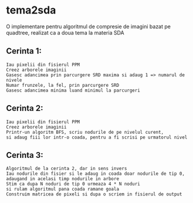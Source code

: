 # tema2sda

O implementare pentru algoritmul de compresie de imagini bazat pe quadtree, realizat ca a doua tema la materia SDA

## Cerinta 1:
    Iau pixelii din fisierul PPM
    Creez arborele imaginii
    Gasesc adancimea prin parcurgere SRD maxima si adaug 1 => numarul de nivele
    Numar frunzele, la fel, prin parcurgere SRD
    Gasesc adancimea minima luand minimul la parcurgeri
## Cerinta 2:
    Iau pixelii din fisierul PPM
    Creez arborele imaginii
    Printr-un algoritm BFS, scriu nodurile de pe nivelul curent, 
    si adaug fiii lor intr-o coada, pentru a fi scrisi pe urmatorul nivel
## Cerinta 3:
    Algoritmul de la cerinta 2, dar in sens invers
    Iau nodurile din fisier si le adaug in coada doar nodurile de tip 0,
    adaugand in acelasi timp nodurile in arbore
    Stim ca dupa N noduri de tip 0 urmeaza 4 * N noduri
    si rulam algoritmul pana coada ramane goala
    Construim matricea de pixeli si dupa o scriem in fisierul de output
